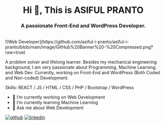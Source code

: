 <h1 align="center">Hi 👋, This is ASIFUL PRANTO</h1>
<h3 align="center">A passionate Front-End and WordPress Developer.</h3>
<br>
![Web Developer](https://github.com/asiful-i-pranto/asiful-i-pranto/blob/main/image/GitHub%20Banner%20-%20Compressed.png?raw=true)

A problem solver and lifelong learner. Besides my mechanical engineering background, I am very passionate about Programming, Machine Learning, and Web Dev. Currently, working on Front-End and WordPress (Both Coded and Non-coded) Development. 

Skills: REACT / JS / HTML / CSS / PHP / Bootstrap / WordPress

- 🔭 I’m currently working on Web Development 
- 🌱 I’m currently learning Machine Learning 
- 💬 Ask me about Web Development 


[<img src='https://cdn.jsdelivr.net/npm/simple-icons@3.0.1/icons/github.svg' alt='github' height='40'>](https://github.com/https://github.com/asiful-i-pranto)  [<img src='https://cdn.jsdelivr.net/npm/simple-icons@3.0.1/icons/linkedin.svg' alt='linkedin' height='40'>](https://www.linkedin.com/in/https://www.linkedin.com/in/asiful-i-pranto//)  

